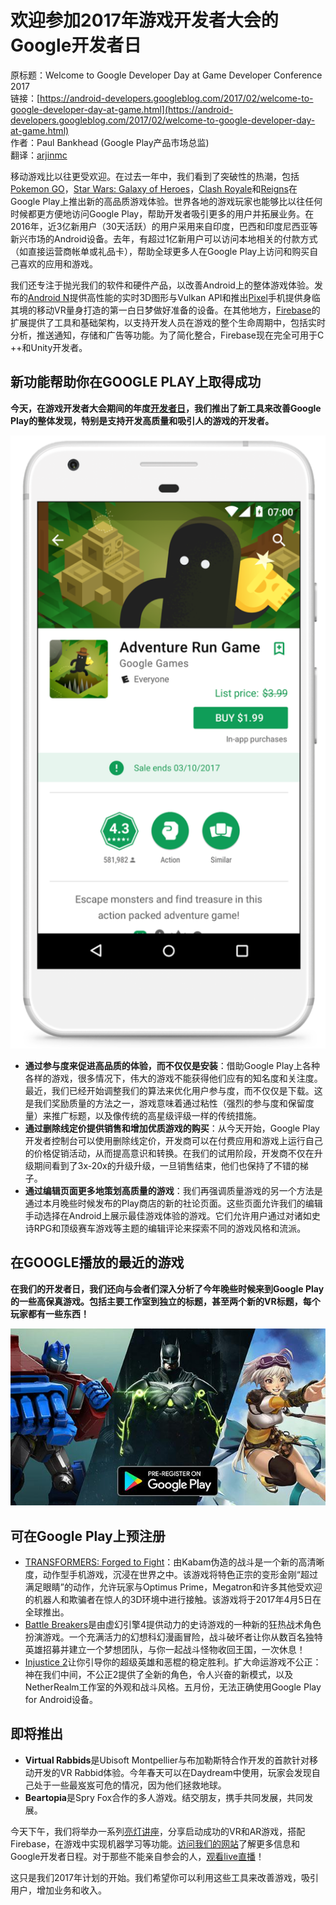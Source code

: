 # 欢迎参加2017年游戏开发者大会的Google开发者日

原标题：Welcome to Google Developer Day at Game Developer Conference 2017  
链接：[https://android-developers.googleblog.com/2017/02/welcome-to-google-developer-day-at-game.html](https://android-developers.googleblog.com/2017/02/welcome-to-google-developer-day-at-game.html)  
作者：Paul Bankhead (Google Play产品市场总监)  
翻译：[arjinmc](https://github.com/arjinmc)  

移动游戏比以往更受欢迎。在过去一年中，我们看到了突破性的热潮，包括[Pokemon GO](https://play.google.com/store/apps/details?id=com.nianticlabs.pokemongo&hl=en_GB)，[Star Wars: Galaxy of Heroes](https://play.google.com/store/apps/details?id=com.ea.game.starwarscapital_row&hl=en_GB)，[Clash Royale](https://play.google.com/store/apps/details?id=com.supercell.clashroyale&hl=en_GB)和[Reigns](https://play.google.com/store/apps/details?id=com.devolver.reigns&hl=en_GB)在Google Play上推出新的高品质游戏体验。世界各地的游戏玩家也能够比以往任何时候都更方便地访问Google Play，帮助开发者吸引更多的用户并拓展业务。在2016年，近3亿新用户（30天活跃）的用户采用来自印度，巴西和印度尼西亚等新兴市场的Android设备。去年，有超过1亿新用户可以访问本地相关的付款方式（如直接运营商帐单或礼品卡），帮助全球更多人在Google Play上访问和购买自己喜欢的应用和游戏。

我们还专注于抛光我们的软件和硬件产品，以改善Android上的整体游戏体验。发布的[Android N](https://developer.android.com/about/versions/nougat/android-7.0.html)提供高性能的实时3D图形与Vulkan API和推出[Pixel](https://vr.google.com/daydream/phones/)手机提供身临其境的移动VR量身打造的第一白日梦做好准备的设备。在其他地方，[Firebase](https://firebase.google.com/docs/games/setup)的扩展提供了工具和基础架构，以支持开发人员在游戏的整个生命周期中，包括实时分析，推送通知，存储和广告等功能。为了简化整合，Firebase现在完全可用于C ++和Unity开发者。

## 新功能帮助你在GOOGLE PLAY上取得成功

<strong>今天，在游戏开发者大会期间的年度[开发者日](https://events.withgoogle.com/google-developer-day-at-gdc-2017-1/)，我们推出了新工具来改善Google Play的整体发现，特别是支持开发高质量和吸引人的游戏的开发者。</strong>

![img](../images/2017.2.27.1.png)  

* <strong>通过参与度来促进高品质的体验，而不仅仅是安装</strong>：借助Google Play上各种各样的游戏，很多情况下，伟大的游戏不能获得他们应有的知名度和关注度。最近，我们已经开始调整我们的算法来优化用户参与度，而不仅仅是下载。这是我们奖励质量的方法之一，游戏意味着通过粘性（强烈的参与度和保留度量）来推广标题，以及像传统的高星级评级一样的传统措施。
* <strong>通过删除线定价提供销售和增加优质游戏的购买</strong>：从今天开始，Google Play开发者控制台可以使用删除线定价，开发商可以在付费应用和游戏上运行自己的价格促销活动，从而提高意识和转换。在我们的试用阶段，开发商不仅在升级期间看到了3x-20x的升级升级，一旦销售结束，他们也保持了不错的梯子。
* <strong>通过编辑页面更多地策划高质量的游戏</strong>：我们再强调质量游戏的另一个方法是通过本月晚些时候发布的Play商店的新的社论页面。这些页面允许我们的编辑手动选择在Android上展示最佳游戏体验的游戏。它们允许用户通过对诸如史诗RPG和顶级赛车游戏等主题的编辑评论来探索不同的游戏风格和流派。

## 在GOOGLE播放的最近的游戏
<strong>在我们的开发者日，我们还向与会者们深入分析了今年晚些时候来到Google Play的一些高保真游戏。包括主要工作室到独立的标题，甚至两个新的VR标题，每个玩家都有一些东西！</strong>

![img](../images/2017.2.27.2.jpg)  

## 可在Google Play上预注册
* [TRANSFORMERS: Forged to Fight](https://play.google.com/store/apps/collection/promotion_30027cc_gdc_hifi_ctp)：由Kabam伪造的战斗是一个新的高清晰度，动作型手机游戏，沉浸在世界之中。该游戏将特色正宗的变形金刚“超过满足眼睛”的动作，允许玩家与Optimus Prime，Megatron和许多其他受欢迎的机器人和欺骗者在惊人的3D环境中进行接触。该游戏将于2017年4月5日在全球推出。
* [Battle Breakers](https://play.google.com/store/apps/collection/promotion_30027cc_gdc_hifi_ctp)是由虚幻引擎4提供动力的史诗游戏的一种新的狂热战术角色扮演游戏。一个充满活力的幻想科幻漫画冒险，战斗破坏者让你从数百名独特英雄招募并建立一个梦想团队，与你一起战斗怪物收回王国，一次休息！
* [Injustice 2](https://play.google.com/store/apps/collection/promotion_30027cc_gdc_hifi_ctp)让你引导你的超级英雄和恶棍的稳定胜利。扩大命运游戏不公正：神在我们中间，不公正2提供了全新的角色，令人兴奋的新模式，以及NetherRealm工作室的外观和战斗风格。五月份，无法正确使用Google Play for Android设备。

## 即将推出
* <strong>Virtual Rabbids</strong>是Ubisoft Montpellier与布加勒斯特合作开发的首款针对移动开发的VR Rabbid体验。今年春天可以在Daydream中使用，玩家会发现自己处于一些最岌岌可危的情况，因为他们拯救地球。
* <strong>Beartopia</strong>是Spry Fox合作的多人游戏。结交朋友，携手共同发展，共同发展。

今天下午，我们将举办一系列[亮灯讲座](https://events.withgoogle.com/google-developer-day-at-gdc-2017-1/lightning-talks/)，分享启动成功的VR和AR游戏，搭配Firebase，在游戏中实现机器学习等功能。[访问我们的网站](https://events.withgoogle.com/google-developer-day-at-gdc-2017-1/)了解更多信息和Google开发者日程。对于那些不能亲自参会的人，[观看live直播](https://events.withgoogle.com/google-developer-day-at-gdc-2017-1/live-stream/)！

这只是我们2017年计划的开始。我们希望你可以利用这些工具来改善游戏，吸引用户，增加业务和收入。

